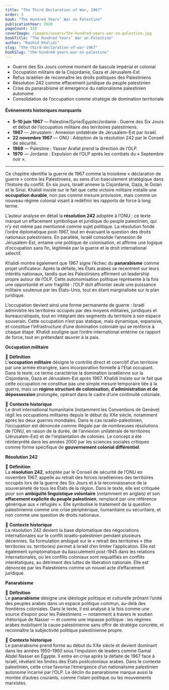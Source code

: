 ```yaml
---
title: "The Third Declaration of War, 1967"
order: 3
book: "The Hundred Years’ War on Palestine"
publicationYear: 2020
pageCount: 319
coverImage: /images/covers/the-hundred-years-war-on-palestine.jpg
bookTitle: "The Hundred Years’ War on Palestine"
author: "Rashid Khalidi"
slug: "the-third-declaration-of-war-1967"
bookSlug: "the-hundred-years-war-on-palestine"
---
```


<!--themes:start-->
- Guerre des Six Jours comme moment de bascule impérial et colonial
- Occupation militaire de la Cisjordanie, Gaza et Jérusalem-Est
- Refus israélien de reconnaître les droits politiques des Palestiniens
- Résolution 242 comme effacement juridique du peuple palestinien
- Crise du panarabisme et émergence du nationalisme palestinien autonome
- Consolidation de l’occupation comme stratégie de domination territoriale
<!--themes:end-->

<!--summary:start-->

#### Événements historiques marquants

- **5–10 juin 1967** — Palestine/Syrie/Égypte/Jordanie : Guerre des Six Jours et début de l’occupation militaire des territoires palestiniens.
- **1967** — Jérusalem : Annexion unilatérale de Jérusalem-Est par Israël.
- **22 novembre 1967** — ONU : Adoption de la résolution 242 par le Conseil de sécurité.
- **1969** — Palestine : Yasser Arafat prend la direction de l’OLP.
- **1970** — Jordanie : Expulsion de l’OLP après les combats du « Septembre noir ».

---

Ce chapitre identifie la guerre de 1967 comme la troisième « déclaration de guerre » contre les Palestiniens, au sens d’un basculement stratégique dans l’histoire du conflit. En six jours, Israël annexe la Cisjordanie, Gaza, le Golan et le Sinaï. Khalidi insiste sur le fait que cette victoire militaire installe une **occupation durable**, non pas comme mesure provisoire, mais comme un nouveau régime colonial visant à redéfinir les rapports de force à long terme.

L’auteur analyse en détail la **résolution 242** adoptée à l’ONU : ce texte marque un effacement symbolique et juridique du peuple palestinien, qui n’y est même pas mentionné comme sujet politique. La résolution fonde l’ordre diplomatique post-1967, tout en évacuant la question des droits nationaux palestiniens. En parallèle, Israël consolide l’annexion de Jérusalem-Est, entame une politique de colonisation, et affirme une logique d’occupation sans fin, légitimée par la guerre et le droit international sélectif.

Khalidi montre également que 1967 signe l’échec du **panarabisme** comme projet unificateur. Après la défaite, les États arabes se recentrent sur leurs intérêts nationaux, tandis que les Palestiniens affirment un leadership propre autour de l’OLP. Cette autonomisation politique représente à la fois une opportunité et une fragilité : l’OLP doit affronter seule une puissance militaire soutenue par les États-Unis, tout en étant marginalisée sur le plan juridique.

L’occupation devient ainsi une forme permanente de guerre : Israël administre les territoires occupés par des moyens militaires, juridiques et bureaucratiques, tout en intégrant des segments du territoire à son espace souverain. Cette occupation n’est pas statique, mais dynamique, expansive, et constitue l’infrastructure d’une domination coloniale qui se renforce à chaque étape. Khalidi souligne que l’ordre international entérine ce rapport de force, tout en prétendant œuvrer à la paix.

<!--summary:end-->

<!--concepts:start-->

**Occupation militaire**

🔹 **Définition**  
L’**occupation militaire** désigne le contrôle direct et coercitif d’un territoire par une armée étrangère, sans incorporation formelle à l’État occupant. Dans le texte, ce terme caractérise la domination israélienne sur la Cisjordanie, Gaza et Jérusalem-Est après 1967. Khalidi insiste sur le fait que cette occupation ne constitue pas une simple mesure temporaire liée à la guerre, mais un **régime structuré de colonisation, d’administration et de dépossession** prolongée, opérant dans le cadre d’une continuité coloniale.

🔹 **Contexte historique**  
Le droit international humanitaire (notamment les Conventions de Genève) régit les occupations militaires depuis le début du XXe siècle, notamment après les deux guerres mondiales. Dans le cas israélo-palestinien, l’occupation est dénoncée comme illégale par de nombreuses résolutions de l’ONU, en raison de la durée, de l’annexion unilatérale de territoires (Jérusalem-Est) et de l’implantation de colonies. Le concept a été réinterprété dans les années 2000 par les sciences sociales critiques comme forme spécifique de **gouvernement colonial différentiel**.

**Résolution 242**

🔹 **Définition**  
La **résolution 242**, adoptée par le Conseil de sécurité de l’ONU en novembre 1967, appelle au retrait des forces israéliennes des territoires occupés lors de la guerre des Six Jours et à la reconnaissance de la souveraineté de tous les États de la région. Dans le texte, elle est critiquée pour son **ambiguïté linguistique volontaire** (notamment en anglais) et son **effacement explicite du peuple palestinien**, remplacé par une référence générique aux « réfugiés ». Elle symbolise le traitement de la question palestinienne comme une crise périphérique, humanitaire ou sécuritaire, et non comme une question de droits nationaux.

🔹 **Contexte historique**  
La résolution 242 devient la base diplomatique des négociations internationales sur le conflit israélo-palestinien pendant plusieurs décennies. Sa formulation ambiguë sur le « retrait des territoires » (the territories vs. territories) permet à Israël d’en limiter l’application. Elle est également symptomatique du basculement post-1945 dans les relations internationales, où les conflits coloniaux sont requalifiés en conflits interétatiques, au détriment des luttes de libération nationale. Elle est dénoncée par les Palestiniens comme un nouvel acte d’effacement juridique.

**Panarabisme**

🔹 **Définition**  
Le **panarabisme** désigne une idéologie politique et culturelle prônant l’unité des peuples arabes dans un espace politique commun, au-delà des frontières coloniales. Dans le texte, il est analysé à la fois comme une source d’espoir pour les Palestiniens — notamment à travers le soutien rhétorique de Nasser — et comme une impasse politique : les régimes arabes mobilisent la cause palestinienne sans offrir de stratégie concrète, ni reconnaître la subjectivité politique palestinienne propre.

🔹 **Contexte historique**  
Le panarabisme prend forme au début du XXe siècle et devient dominant dans les années 1950–1960 sous l’impulsion de leaders comme Gamal Abdel Nasser en Égypte. Il entre en crise après la défaite de 1967 face à Israël, révélant les limites des États postcoloniaux arabes. Dans le contexte palestinien, cette crise favorise l’émergence d’un nationalisme palestinien autonome incarné par l’OLP. Le déclin du panarabisme marque aussi la montée d’autres courants, comme l’islam politique ou les mouvements marxistes.

<!--concepts:end-->
